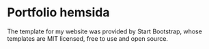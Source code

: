 # Portfolio hemsida

The template for my website was provided by Start Bootstrap, whose templates are MIT licensed, free to use and open source.
